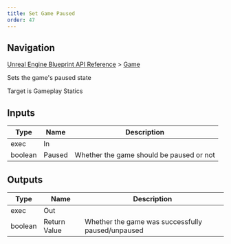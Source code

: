 ```yaml
---
title: Set Game Paused
order: 47
---
```

## Navigation

[Unreal Engine Blueprint API Reference](https://dev.epicgames.com/documentation/en-us/unreal-engine/BlueprintAPI) > [Game](https://dev.epicgames.com/documentation/en-us/unreal-engine/BlueprintAPI/Game)

Sets the game's paused state

Target is Gameplay Statics

## Inputs

| Type | Name | Description |
| --- | --- | --- |
| exec | In |  |
| boolean | Paused | Whether the game should be paused or not |

## Outputs

| Type | Name | Description |
| --- | --- | --- |
| exec | Out |  |
| boolean | Return Value | Whether the game was successfully paused/unpaused |
